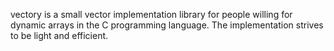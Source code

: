 vectory is a small vector implementation library for people willing for dynamic arrays in the C programming language.
The implementation strives to be light and efficient. 
